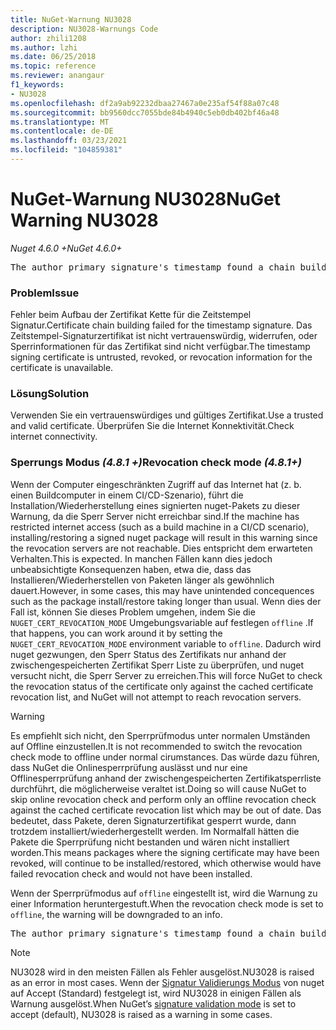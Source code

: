 ```yaml
---
title: NuGet-Warnung NU3028
description: NU3028-Warnungs Code
author: zhili1208
ms.author: lzhi
ms.date: 06/25/2018
ms.topic: reference
ms.reviewer: anangaur
f1_keywords:
- NU3028
ms.openlocfilehash: df2a9ab92232dbaa27467a0e235af54f88a07c48
ms.sourcegitcommit: bb9560dcc7055bde84b4940c5eb0db402bf46a48
ms.translationtype: MT
ms.contentlocale: de-DE
ms.lasthandoff: 03/23/2021
ms.locfileid: "104859381"
---
```

# <a name="nuget-warning-nu3028"></a><span data-ttu-id="49eda-103">NuGet-Warnung NU3028</span><span class="sxs-lookup"><span data-stu-id="49eda-103">NuGet Warning NU3028</span></span>

<span data-ttu-id="49eda-104">*Nuget 4.6.0 +*</span><span class="sxs-lookup"><span data-stu-id="49eda-104">*NuGet 4.6.0+*</span></span>

<pre>The author primary signature's timestamp found a chain building issue: The revocation function was unable to check revocation because the revocation server could not be reached. For more information, visit https://aka.ms/certificateRevocationMode</pre>

### <a name="issue"></a><span data-ttu-id="49eda-105">Problem</span><span class="sxs-lookup"><span data-stu-id="49eda-105">Issue</span></span>
<span data-ttu-id="49eda-106">Fehler beim Aufbau der Zertifikat Kette für die Zeitstempel Signatur.</span><span class="sxs-lookup"><span data-stu-id="49eda-106">Certificate chain building failed for the timestamp signature.</span></span> <span data-ttu-id="49eda-107">Das Zeitstempel-Signaturzertifikat ist nicht vertrauenswürdig, widerrufen, oder Sperrinformationen für das Zertifikat sind nicht verfügbar.</span><span class="sxs-lookup"><span data-stu-id="49eda-107">The timestamp signing certificate is untrusted, revoked, or revocation information for the certificate is unavailable.</span></span>

### <a name="solution"></a><span data-ttu-id="49eda-108">Lösung</span><span class="sxs-lookup"><span data-stu-id="49eda-108">Solution</span></span>
<span data-ttu-id="49eda-109">Verwenden Sie ein vertrauenswürdiges und gültiges Zertifikat.</span><span class="sxs-lookup"><span data-stu-id="49eda-109">Use a trusted and valid certificate.</span></span> <span data-ttu-id="49eda-110">Überprüfen Sie die Internet Konnektivität.</span><span class="sxs-lookup"><span data-stu-id="49eda-110">Check internet connectivity.</span></span>

### <a name="revocation-check-mode-481"></a><span data-ttu-id="49eda-111">Sperrungs Modus *(4.8.1 +)*</span><span class="sxs-lookup"><span data-stu-id="49eda-111">Revocation check mode *(4.8.1+)*</span></span>
<span data-ttu-id="49eda-112">Wenn der Computer eingeschränkten Zugriff auf das Internet hat (z. b. einen Buildcomputer in einem CI/CD-Szenario), führt die Installation/Wiederherstellung eines signierten nuget-Pakets zu dieser Warnung, da die Sperr Server nicht erreichbar sind.</span><span class="sxs-lookup"><span data-stu-id="49eda-112">If the machine has restricted internet access (such as a build machine in a CI/CD scenario), installing/restoring a signed nuget package will result in this warning since the revocation servers are not reachable.</span></span> <span data-ttu-id="49eda-113">Dies entspricht dem erwarteten Verhalten.</span><span class="sxs-lookup"><span data-stu-id="49eda-113">This is expected.</span></span>
<span data-ttu-id="49eda-114">In manchen Fällen kann dies jedoch unbeabsichtigte Konsequenzen haben, etwa die, dass das Installieren/Wiederherstellen von Paketen länger als gewöhnlich dauert.</span><span class="sxs-lookup"><span data-stu-id="49eda-114">However, in some cases, this may have unintended concequences such as the package install/restore taking longer than usual.</span></span> <span data-ttu-id="49eda-115">Wenn dies der Fall ist, können Sie dieses Problem umgehen, indem Sie die `NUGET_CERT_REVOCATION_MODE` Umgebungsvariable auf festlegen `offline` .</span><span class="sxs-lookup"><span data-stu-id="49eda-115">If that happens, you can work around it by setting the `NUGET_CERT_REVOCATION_MODE` environment variable to `offline`.</span></span> <span data-ttu-id="49eda-116">Dadurch wird nuget gezwungen, den Sperr Status des Zertifikats nur anhand der zwischengespeicherten Zertifikat Sperr Liste zu überprüfen, und nuget versucht nicht, die Sperr Server zu erreichen.</span><span class="sxs-lookup"><span data-stu-id="49eda-116">This will force NuGet to check the revocation status of the certificate only against the cached certificate revocation list, and NuGet will not attempt to reach revocation servers.</span></span>

> [!Warning]
> <span data-ttu-id="49eda-117">Es empfiehlt sich nicht, den Sperrprüfmodus unter normalen Umständen auf Offline einzustellen.</span><span class="sxs-lookup"><span data-stu-id="49eda-117">It is not recommended to switch the revocation check mode to offline under normal cirumstances.</span></span> <span data-ttu-id="49eda-118">Das würde dazu führen, dass NuGet die Onlinesperrprüfung auslässt und nur eine Offlinesperrprüfung anhand der zwischengespeicherten Zertifikatsperrliste durchführt, die möglicherweise veraltet ist.</span><span class="sxs-lookup"><span data-stu-id="49eda-118">Doing so will cause NuGet to skip online revocation check and perform only an offline revocation check against the cached certificate revocation list which may be out of date.</span></span> <span data-ttu-id="49eda-119">Das bedeutet, dass Pakete, deren Signaturzertifikat gesperrt wurde, dann trotzdem installiert/wiederhergestellt werden. Im Normalfall hätten die Pakete die Sperrprüfung nicht bestanden und wären nicht installiert worden.</span><span class="sxs-lookup"><span data-stu-id="49eda-119">This means packages where the signing certificate may have been revoked, will continue to be installed/restored, which otherwise would have failed revocation check and would not have been installed.</span></span>

<span data-ttu-id="49eda-120">Wenn der Sperrprüfmodus auf `offline` eingestellt ist, wird die Warnung zu einer Information heruntergestuft.</span><span class="sxs-lookup"><span data-stu-id="49eda-120">When the revocation check mode is set to `offline`, the warning will be downgraded to an info.</span></span>

<pre>The author primary signature's timestamp found a chain building issue: The revocation function was unable to check revocation because the certificate is not available in the cached certificate revocation list and NUGET_CERT_REVOCATION_MODE environment variable has been set to offline. For more information, visit https://aka.ms/certificateRevocationMode.</pre>

> [!Note]
> <span data-ttu-id="49eda-121">NU3028 wird in den meisten Fällen als Fehler ausgelöst.</span><span class="sxs-lookup"><span data-stu-id="49eda-121">NU3028 is raised as an error in most cases.</span></span> <span data-ttu-id="49eda-122">Wenn der [Signatur Validierungs Modus](../../consume-packages/installing-signed-packages.md#configure-package-signature-requirements) von nuget auf Accept (Standard) festgelegt ist, wird NU3028 in einigen Fällen als Warnung ausgelöst.</span><span class="sxs-lookup"><span data-stu-id="49eda-122">When NuGet’s [signature validation mode](../../consume-packages/installing-signed-packages.md#configure-package-signature-requirements) is set to accept (default), NU3028 is raised as a warning in some cases.</span></span>
